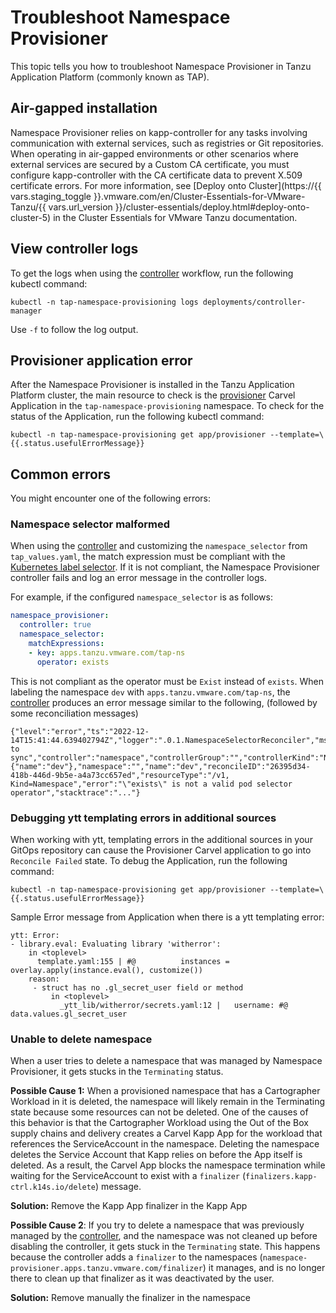 # Troubleshoot Namespace Provisioner

This topic tells you how to troubleshoot Namespace Provisioner in Tanzu Application Platform
(commonly known as TAP).

## Air-gapped installation

Namespace Provisioner relies on kapp-controller for any tasks involving communication
with external services, such as registries or Git repositories. When operating in air-gapped
environments or other scenarios where external services are secured by a Custom CA certificate,
you must configure kapp-controller with the CA certificate data to prevent
X.509 certificate errors. For more information, see [Deploy onto Cluster](https://{{ vars.staging_toggle }}.vmware.com/en/Cluster-Essentials-for-VMware-Tanzu/{{ vars.url_version }}/cluster-essentials/deploy.html#deploy-onto-cluster-5)
in the Cluster Essentials for VMware Tanzu documentation.

## View controller logs

To get the logs when using the [controller](about.hbs.md#nsp-controller) workflow, run the following kubectl command:

```shell
kubectl -n tap-namespace-provisioning logs deployments/controller-manager
```

Use `-f` to follow the log output.

## Provisioner application error

After the Namespace Provisioner is installed in the Tanzu Application Platform cluster, the main resource to check is the [provisioner](about.hbs.md#carvel-app) Carvel Application in the `tap-namespace-provisioning` namespace. To check for the status of the Application, run the following kubectl command:

```shell
kubectl -n tap-namespace-provisioning get app/provisioner --template=\{{.status.usefulErrorMessage}}
```

## Common errors

You might encounter one of the following errors:

### Namespace selector malformed

When using the [controller](about.hbs.md#nsp-controller) and customizing the `namespace_selector` from `tap_values.yaml`, the match expression must be compliant with the [Kubernetes label selector](https://kubernetes.io/docs/concepts/overview/working-with-objects/labels/#label-selectors). If it is not compliant, the Namespace Provisioner controller fails and log an error message in the controller logs.

For example, if the configured `namespace_selector` is as follows:

```yaml
namespace_provisioner:
  controller: true
  namespace_selector:
    matchExpressions:
    - key: apps.tanzu.vmware.com/tap-ns
      operator: exists
```

This is not compliant as the operator must be `Exist` instead of `exists`. When labeling the namespace `dev` with `apps.tanzu.vmware.com/tap-ns`, the [controller](about.hbs.md#nsp-controller) produces an error message similar to the following, (followed by some reconciliation messages)

```console
{"level":"error","ts":"2022-12-14T15:41:44.639402794Z","logger":".0.1.NamespaceSelectorReconciler","msg":"unable to sync","controller":"namespace","controllerGroup":"","controllerKind":"Namespace","Namespace":{"name":"dev"},"namespace":"","name":"dev","reconcileID":"26395d34-418b-446d-9b5e-a4a73cc657ed","resourceType":"/v1, Kind=Namespace","error":"\"exists\" is not a valid pod selector operator","stacktrace":"..."}
```

### Debugging ytt templating errors in additional sources

When working with ytt, templating errors in the additional sources in your GitOps repository can cause the Provisioner Carvel application to go into `Reconcile Failed` state. To debug the Application, run the following command:

```shell
kubectl -n tap-namespace-provisioning get app/provisioner --template=\{{.status.usefulErrorMessage}}
```

Sample Error message from Application when there is a ytt templating error:

```console
ytt: Error:
- library.eval: Evaluating library 'witherror':
    in <toplevel>
      template.yaml:155 | #@          instances = overlay.apply(instance.eval(), customize())
    reason:
     - struct has no .gl_secret_user field or method
         in <toplevel>
           _ytt_lib/witherror/secrets.yaml:12 |   username: #@ data.values.gl_secret_user
```

### Unable to delete namespace

When a user tries to delete a namespace that was managed by Namespace Provisioner, it gets stucks in the `Terminating` status.

**Possible Cause 1:** When a provisioned namespace that has a Cartographer Workload in it is deleted, the namespace will likely remain in the Terminating state because some resources can not be deleted. One of the causes of this behavior is that the Cartographer Workload using the Out of the Box supply chains and delivery creates a Carvel Kapp App for the workload that references the ServiceAccount in the namespace. Deleting the namespace deletes the Service Account that Kapp relies on before the App itself is deleted. As a result, the Carvel App blocks the namespace termination while waiting for the ServiceAccount to exist with a `finalizer` (`finalizers.kapp-ctrl.k14s.io/delete`) message.

**Solution:** Remove the Kapp App finalizer in the Kapp App

**Possible Cause 2**: If you try to delete a namespace that was previously managed by the [controller](about.hbs.md#nsp-controller), and the namespace was not cleaned up before disabling the controller, it gets stuck in the `Terminating` state. This happens because the controller adds a `finalizer` to the namespaces (`namespace-provisioner.apps.tanzu.vmware.com/finalizer`) it manages, and is no longer there to clean up that finalizer as it was deactivated by the user.

**Solution:** Remove manually the finalizer in the namespace
